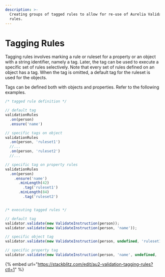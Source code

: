 ```yaml
---
description: >-
  Creating groups of tagged rules to allow for re-use of Aurelia Validation
  rules.
---
```


# Tagging Rules

Tagging rules involves marking a rule or ruleset for a property or an object with a string identifier, namely a tag. Later, the tag can be used to execute a specific set of rules selectively. Note that every set of rules defined on an object has a tag. When the tag is omitted, a default tag for the ruleset is used for the objects.

Tags can be defined both with objects and properties. Refer to the following examples.

```typescript
/* tagged rule definition */

// default tag
validationRules
  .on(person)
  .ensure('name')

// specific tags on object
validationRules
  .on(person, 'ruleset1')
  //...
  .on(person, 'ruleset2')
  //...

// specific tag on property rules
validationRules
  .on(person)
    .ensure('name')
      .minLength(42)
        .tag('ruleset1')
      .minLength(84)
        .tag('ruleset2')


/* executing tagged rules */

// default tag
validator.validate(new ValidateInstruction(person));
validator.validate(new ValidateInstruction(person, 'name'));

// specific object tag
validator.validate(new ValidateInstruction(person, undefined, 'ruleset1'));

// specific property tag
validator.validate(new ValidateInstruction(person, 'name', undefined, 'ruleset1'));
```

{% embed url="https://stackblitz.com/edit/au2-validation-tagging-rules?ctl=1" %}

